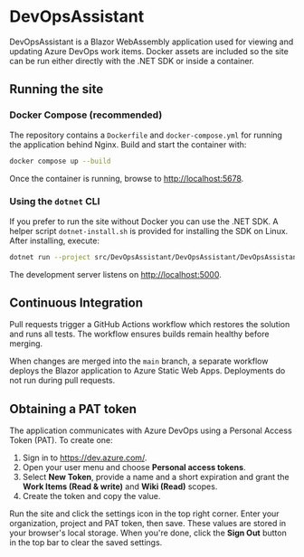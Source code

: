# DevOpsAssistant

DevOpsAssistant is a Blazor WebAssembly application used for viewing and updating Azure DevOps work items. Docker assets are included so the site can be run either directly with the .NET SDK or inside a container.

## Running the site

### Docker Compose (recommended)

The repository contains a `Dockerfile` and `docker-compose.yml` for running the application behind Nginx. Build and start the container with:

```bash
docker compose up --build
```

Once the container is running, browse to <http://localhost:5678>.

### Using the `dotnet` CLI

If you prefer to run the site without Docker you can use the .NET SDK. A helper script `dotnet-install.sh` is provided for installing the SDK on Linux. After installing, execute:

```bash
dotnet run --project src/DevOpsAssistant/DevOpsAssistant/DevOpsAssistant.csproj
```

The development server listens on <http://localhost:5000>.

## Continuous Integration

Pull requests trigger a GitHub Actions workflow which restores the solution and
runs all tests. The workflow ensures builds remain healthy before merging.

When changes are merged into the `main` branch, a separate workflow deploys the
Blazor application to Azure Static Web Apps. Deployments do not run during pull
requests.

## Obtaining a PAT token

The application communicates with Azure DevOps using a Personal Access Token (PAT). To create one:

1. Sign in to <https://dev.azure.com/>.
2. Open your user menu and choose **Personal access tokens**.
3. Select **New Token**, provide a name and a short expiration and grant
   the **Work Items (Read & write)** and **Wiki (Read)** scopes.
4. Create the token and copy the value.

Run the site and click the settings icon in the top right corner. Enter your organization, project and PAT token, then save. These values are stored in your browser's local storage.
When you're done, click the **Sign Out** button in the top bar to clear the saved settings.
